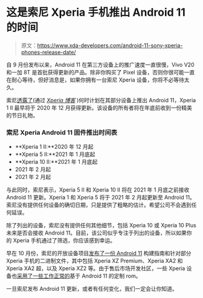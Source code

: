 # 这是索尼 Xperia 手机推出 Android 11 的时间

> 原文：<https://www.xda-developers.com/android-11-sony-xperia-phones-release-date/>

自 9 月份发布以来，Android 11 在第三方设备上的推广速度一直很慢，Vivo V20 和一加 8T 是首批获得更新的产品。除非你购买了 Pixel 设备，否则你很可能一直在耐心等待，但好消息是，如果你拥有一台索尼 Xperia 设备，你将不必等待太久。

索尼[透露了](https://presscentre.sony.de/pressreleases/android-11-xperia-smartphones-erhalten-das-neueste-google-betriebssystem-3055070)(通过 [*Xperia 博客*](http://www.xperiablog.net/2020/11/30/sony-confirms-android-11-xperia-rollout-timeline/) )何时计划在其部分设备上推出 Android 11，Xperia 1 II 最早将于 2020 年 12 月获得更新。该设备的所有者将在年底前收到一份精美的节日礼物。

### 索尼 Xperia Android 11 固件推出时间表

*   **Xperia 1 II:**2020 年 12 月起
*   **Xperia 5 II:**2021 年 1 月底起
*   **Xperia 10 II:**2021 年 1 月底起
*   2021 年 2 月起
*   2021 年 2 月起

与此同时，索尼表示，Xperia 5 II 和 Xperia 10 II 将在 2021 年 1 月底之前接收 Android 11 更新。Xperia 1 和 Xperia 5 将于 2021 年 2 月起更新至 Android 11。索尼没有提供任何设备的确切日期，只是提供了粗略的估计。希望公司不会遇到任何延误。

除了列出的设备，索尼没有提供任何其他细节，包括 Xperia 10 或 Xperia 10 Plus 未来是否会接收 Android 11。目前，该公司似乎专注于列出的设备，所以如果你的 Xperia 手机通过了筛选，你应该感到幸运。

早在 10 月份，索尼的开放设备项目[发布了一份 Android 11](https://www.xda-developers.com/sonys-open-devices-program-releases-an-android-11-build-guide-and-binaries-for-select-xperia-phones/) 构建指南和针对部分 Xperia 手机的二进制文件，其中包括 Xperia XZ Premium、Xperia XA2 和 Xperia XA2 超，以及 Xperia XZ2 等。由于售后市场开发社区，一些 Xperia 设备也[采用了一些工作正常的](https://www.xda-developers.com/android-11-custom-rom-list/)基于 Android 11 的定制 rom。

一旦索尼发布 Android 11 更新，或者有任何变化，我们一定会让你知道。